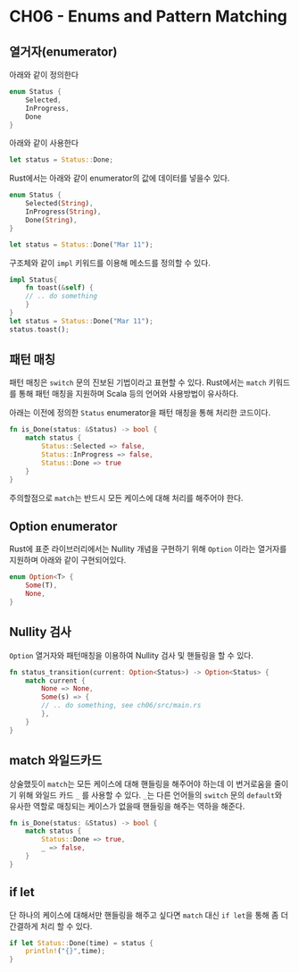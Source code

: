 # CH06 - Enums and Pattern Matching

## 열거자(enumerator)

아래와 같이 정의한다

```Rust
enum Status {
    Selected,
    InProgress,
    Done
}
```

아래와 같이 사용한다

```Rust
let status = Status::Done;
```

Rust에서는 아래와 같이 enumerator의 값에 데이터를 넣을수 있다.

```Rust
enum Status {
    Selected(String),
    InProgress(String),
    Done(String),
}

let status = Status::Done("Mar 11");
```

구조체와 같이 `impl` 키워드를 이용해 메소드를 정의할 수 있다.

```Rust
impl Status{
    fn toast(&self) {
    // .. do something
    }
}
let status = Status::Done("Mar 11");
status.toast();
```

## 패턴 매칭

패턴 매칭은 `switch` 문의 진보된 기법이라고 표현할 수 있다. Rust에서는 `match` 키워드를 통해 패턴 매칭을 지원하며 Scala 등의 언어와 사용방법이 유사하다.

아래는 이전에 정의한 `Status` enumerator을 패턴 매칭을 통해 처리한 코드이다.

```Rust
fn is_Done(status: &Status) -> bool {
    match status {
        Status::Selected => false,
        Status::InProgress => false,
        Status::Done => true
    }
}
```

주의할점으로 `match`는 반드시 모든 케이스에 대해 처리를 해주어야 한다.

## Option enumerator

Rust에 표준 라이브러리에서는 Nullity 개념을 구현하기 위해 `Option` 이라는 열거자를 지원하며 아래와 같이 구현되어있다.

```Rust
enum Option<T> {
    Some(T),
    None,
}
```

## Nullity 검사

`Option` 열거자와 패턴매칭을 이용하여 Nullity 검사 및 핸들링을 할 수 있다.

```Rust
fn status_transition(current: Option<Status>) -> Option<Status> {
    match current {
        None => None,
        Some(s) => {
        // .. do something, see ch06/src/main.rs
        },
    }
}

```

## match 와일드카드

상술했듯이 `match`는 모든 케이스에 대해 핸들링을 해주어야 하는데 이 번거로움을 줄이기 위해 와일드 카드 `_` 를 사용할 수 있다.
`_`는 다른 언어들의 `switch` 문의 `default`와 유사한 역할로 매칭되는 케이스가 없을때 핸들링을 해주는 역하을 해준다.

```Rust
fn is_Done(status: &Status) -> bool {
    match status {
        Status::Done => true,
        _ => false,
    }
}
```

## if let

단 하나의 케이스에 대해서만 핸들링을 해주고 싶다면 `match` 대신 `if let`을 통해 좀 더 간결하게 처리 할 수 있다.

```Rust
if let Status::Done(time) = status {
    println!("{}",time);
}

```
